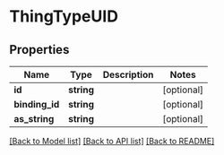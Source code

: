 # ThingTypeUID

## Properties
Name | Type | Description | Notes
------------ | ------------- | ------------- | -------------
**id** | **string** |  | [optional] 
**binding_id** | **string** |  | [optional] 
**as_string** | **string** |  | [optional] 

[[Back to Model list]](../../README.md#documentation-for-models) [[Back to API list]](../../README.md#documentation-for-api-endpoints) [[Back to README]](../../README.md)

